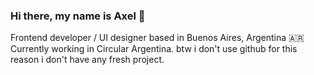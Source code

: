 ### Hi there, my name is Axel 👋
Frontend developer / UI designer based in Buenos Aires, Argentina 🇦🇷
Currently working in Circular Argentina. 
btw i don't use github for this reason i don't have any fresh project. 
